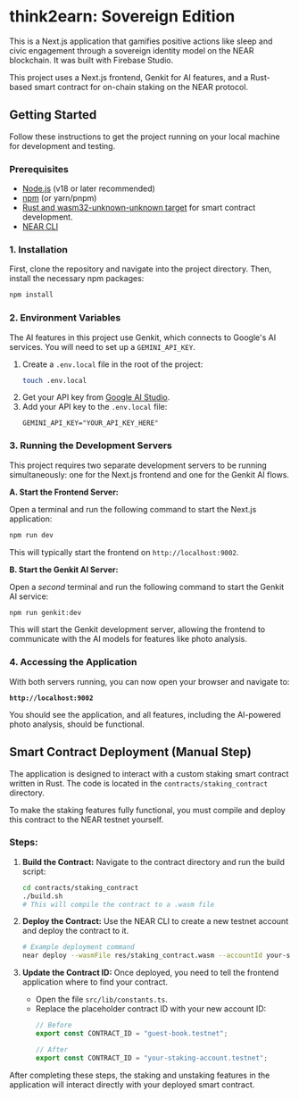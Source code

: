 # think2earn: Sovereign Edition

This is a Next.js application that gamifies positive actions like sleep and civic engagement through a sovereign identity model on the NEAR blockchain. It was built with Firebase Studio.

This project uses a Next.js frontend, Genkit for AI features, and a Rust-based smart contract for on-chain staking on the NEAR protocol.

## Getting Started

Follow these instructions to get the project running on your local machine for development and testing.

### Prerequisites

-   [Node.js](https://nodejs.org/) (v18 or later recommended)
-   [npm](https://www.npmjs.com/) (or yarn/pnpm)
-   [Rust and wasm32-unknown-unknown target](https://docs.near.org/develop/contracts/rust/introduction#setup) for smart contract development.
-   [NEAR CLI](https://docs.near.org/tools/near-cli)

### 1. Installation

First, clone the repository and navigate into the project directory. Then, install the necessary npm packages:

```bash
npm install
```

### 2. Environment Variables

The AI features in this project use Genkit, which connects to Google's AI services. You will need to set up a `GEMINI_API_KEY`.

1.  Create a `.env.local` file in the root of the project:
    ```bash
    touch .env.local
    ```
2.  Get your API key from [Google AI Studio](https://aistudio.google.com/app/apikey).
3.  Add your API key to the `.env.local` file:
    ```
    GEMINI_API_KEY="YOUR_API_KEY_HERE"
    ```

### 3. Running the Development Servers

This project requires two separate development servers to be running simultaneously: one for the Next.js frontend and one for the Genkit AI flows.

**A. Start the Frontend Server:**

Open a terminal and run the following command to start the Next.js application:

```bash
npm run dev
```

This will typically start the frontend on `http://localhost:9002`.

**B. Start the Genkit AI Server:**

Open a *second* terminal and run the following command to start the Genkit AI service:

```bash
npm run genkit:dev
```

This will start the Genkit development server, allowing the frontend to communicate with the AI models for features like photo analysis.

### 4. Accessing the Application

With both servers running, you can now open your browser and navigate to:

**`http://localhost:9002`**

You should see the application, and all features, including the AI-powered photo analysis, should be functional.

## Smart Contract Deployment (Manual Step)

The application is designed to interact with a custom staking smart contract written in Rust. The code is located in the `contracts/staking_contract` directory.

To make the staking features fully functional, you must compile and deploy this contract to the NEAR testnet yourself.

### Steps:

1.  **Build the Contract:**
    Navigate to the contract directory and run the build script:
    ```bash
    cd contracts/staking_contract
    ./build.sh
    # This will compile the contract to a .wasm file
    ```

2.  **Deploy the Contract:**
    Use the NEAR CLI to create a new testnet account and deploy the contract to it.
    ```bash
    # Example deployment command
    near deploy --wasmFile res/staking_contract.wasm --accountId your-staking-account.testnet
    ```

3.  **Update the Contract ID:**
    Once deployed, you need to tell the frontend application where to find your contract.
    -   Open the file `src/lib/constants.ts`.
    -   Replace the placeholder contract ID with your new account ID:
        ```typescript
        // Before
        export const CONTRACT_ID = "guest-book.testnet";

        // After
        export const CONTRACT_ID = "your-staking-account.testnet";
        ```

After completing these steps, the staking and unstaking features in the application will interact directly with your deployed smart contract.
